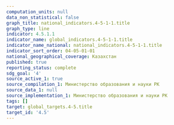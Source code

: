 ```yaml
---
computation_units: null
data_non_statistical: false
graph_title: national_indicators.4-5-1-1.title
graph_type: line
indicator: 4.5.1.1
indicator_name: global_indicators.4-5-1-1.title
indicator_name_national: national_indicators.4-5-1-1.title
indicator_sort_order: 04-05-01-01
national_geographical_coverage: Казахстан
published: true
reporting_status: complete
sdg_goal: '4'
source_active_1: true
source_compilation_1: Министерство образования и науки РК
source_data_1: null
source_implementation_1: Министерство образования и науки РК
tags: []
target: global_targets.4-5.title
target_id: '4.5'
---
```

